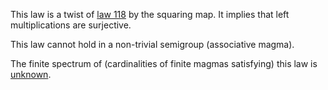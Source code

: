 This law is a twist of [law 118](https://teorth.github.io/equational_theories/implications/?118) by the squaring map.  It implies that left multiplications are surjective.

This law cannot hold in a non-trivial semigroup (associative magma).

The finite spectrum of (cardinalities of finite magmas satisfying) this law is [unknown](https://leanprover.zulipchat.com/#narrow/channel/458659-Equational/topic/Order.203.20Spectra/with/527073087).
